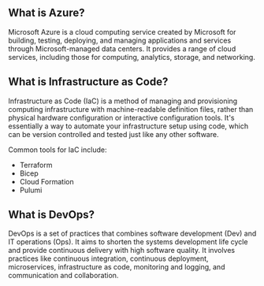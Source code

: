 ## What is Azure?

Microsoft Azure is a cloud computing service created by Microsoft for building, testing, deploying, and managing applications and services through Microsoft-managed data centers. It provides a range of cloud services, including those for computing, analytics, storage, and networking.

## What is Infrastructure as Code?

Infrastructure as Code (IaC) is a method of managing and provisioning computing infrastructure with machine-readable definition files, rather than physical hardware configuration or interactive configuration tools. It's essentially a way to automate your infrastructure setup using code, which can be version controlled and tested just like any other software.

Common tools for IaC include:
- Terraform
- Bicep
- Cloud Formation
- Pulumi

## What is DevOps?

DevOps is a set of practices that combines software development (Dev) and IT operations (Ops). It aims to shorten the systems development life cycle and provide continuous delivery with high software quality. It involves practices like continuous integration, continuous deployment, microservices, infrastructure as code, monitoring and logging, and communication and collaboration.